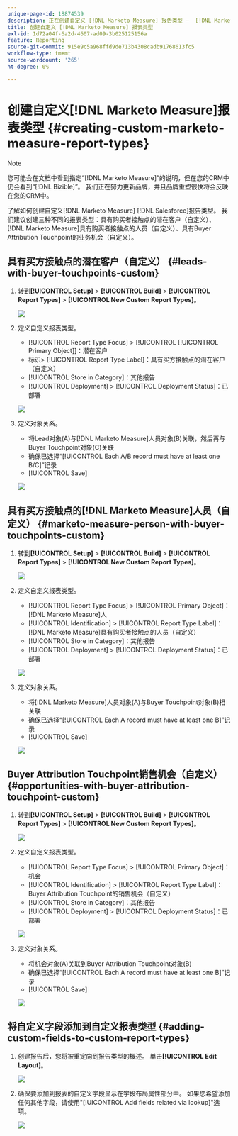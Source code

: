 ```yaml
---
unique-page-id: 18874539
description: 正在创建自定义 [!DNL Marketo Measure] 报告类型 —  [!DNL Marketo Measure]
title: 创建自定义 [!DNL Marketo Measure] 报表类型
exl-id: 1d72a04f-6a2d-4607-ad09-3b025125156a
feature: Reporting
source-git-commit: 915e9c5a968ffd9de713b4308cadb91768613fc5
workflow-type: tm+mt
source-wordcount: '265'
ht-degree: 0%

---
```


# 创建自定义[!DNL Marketo Measure]报表类型 {#creating-custom-marketo-measure-report-types}

>[!NOTE]
>
>您可能会在文档中看到指定“[!DNL Marketo Measure]”的说明，但在您的CRM中仍会看到“[!DNL Bizible]”。 我们正在努力更新品牌，并且品牌重塑很快将会反映在您的CRM中。

了解如何创建自定义[!DNL Marketo Measure] [!DNL Salesforce]报告类型。 我们建议创建三种不同的报表类型：具有购买者接触点的潜在客户（自定义）、[!DNL Marketo Measure]具有购买者接触点的人员（自定义）、具有Buyer Attribution Touchpoint的业务机会（自定义）。

## 具有买方接触点的潜在客户（自定义） {#leads-with-buyer-touchpoints-custom}

1. 转到&#x200B;**[!UICONTROL Setup]** > **[!UICONTROL Build]** > **[!UICONTROL Report Types]** > **[!UICONTROL New Custom Report Types]**。

   ![](assets/1.png)

1. 定义自定义报表类型。

   * [!UICONTROL Report Type Focus] > [!UICONTROL [!UICONTROL Primary Object]]：潜在客户
   * 标识> [!UICONTROL Report Type Label]：具有买方接触点的潜在客户（自定义）
   * [!UICONTROL Store in Category]：其他报告
   * [!UICONTROL Deployment] > [!UICONTROL Deployment Status]：已部署

   ![](assets/2.png)

1. 定义对象关系。

   * 将Lead对象(A)与[!DNL Marketo Measure]人员对象(B)关联，然后再与Buyer Touchpoint对象(C)关联
   * 确保已选择“[!UICONTROL Each A/B record must have at least one B/C]”记录
   * [!UICONTROL Save]

   ![](assets/3.png)

## 具有买方接触点的[!DNL Marketo Measure]人员（自定义） {#marketo-measure-person-with-buyer-touchpoints-custom}

1. 转到&#x200B;**[!UICONTROL Setup]** > **[!UICONTROL Build]** > **[!UICONTROL Report Types]** > **[!UICONTROL New Custom Report Types]**。

   ![](assets/4.png)

1. 定义自定义报表类型。

   * [!UICONTROL Report Type Focus] > [!UICONTROL Primary Object]： [!DNL Marketo Measure]人
   * [!UICONTROL Identification] > [!UICONTROL Report Type Label]：[!DNL Marketo Measure]具有购买者接触点的人员（自定义）
   * [!UICONTROL Store in Category]：其他报告
   * [!UICONTROL Deployment] > [!UICONTROL Deployment Status]：已部署

   ![](assets/5.png)

1. 定义对象关系。

   * 将[!DNL Marketo Measure]人员对象(A)与Buyer Touchpoint对象(B)相关联
   * 确保已选择“[!UICONTROL Each A record must have at least one B]”记录
   * [!UICONTROL Save]

   ![](assets/6.png)

## Buyer Attribution Touchpoint销售机会（自定义） {#opportunities-with-buyer-attribution-touchpoint-custom}

1. 转到&#x200B;**[!UICONTROL Setup]** > **[!UICONTROL Build]** > **[!UICONTROL Report Types]** > **[!UICONTROL New Custom Report Types]**。

   ![](assets/7.png)

1. 定义自定义报表类型。

   * [!UICONTROL Report Type Focus] > [!UICONTROL Primary Object]：机会
   * [!UICONTROL Identification] > [!UICONTROL Report Type Label]：Buyer Attribution Touchpoint的销售机会（自定义）
   * [!UICONTROL Store in Category]：其他报告
   * [!UICONTROL Deployment] > [!UICONTROL Deployment Status]：已部署

   ![](assets/8.png)

1. 定义对象关系。

   * 将机会对象(A)关联到Buyer Attribution Touchpoint对象(B)
   * 确保已选择“[!UICONTROL Each A record must have at least one B]”记录
   * [!UICONTROL Save]

   ![](assets/9.png)

## 将自定义字段添加到自定义报表类型 {#adding-custom-fields-to-custom-report-types}

1. 创建报告后，您将被重定向到报告类型的概述。 单击&#x200B;**[!UICONTROL Edit Layout]**。

   ![](assets/10.png)

1. 确保要添加到报表的自定义字段显示在字段布局属性部分中。 如果您希望添加任何其他字段，请使用&quot;[!UICONTROL Add fields related via lookup]&quot;选项。

   ![](assets/11.png)
